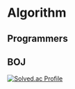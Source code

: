 # Algorithm

## Programmers
## BOJ
[![Solved.ac Profile](http://mazassumnida.wtf/api/v2/generate_badge?boj=beneeds)](https://solved.ac/beneeds/)
